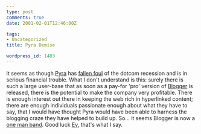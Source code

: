 ```yaml
---
type: post
comments: true
date: 2001-02-01T12:46:00Z

tags:
- Uncategorized
title: Pyra Demise

wordpress_id: 1403
---
```


It seems as though [Pyra](http://www.pyra.com) has [fallen foul](http://www.evhead.com/longer/2200706_essays.asp) of the dotcom recession and is in serious financial trouble. What I don't understand is this: surely there is such a large user-base that as soon as a pay-for 'pro' version of [Blogger](http://www.blogger.com) is released, there is the potential to make the company very profitable. There is enough interest out there in keeping the web rich in hyperlinked content; there are enough individuals passionate enough about what they have to say, that I would have thought Pyra would have been able to harness the blogging craze they have helped to build up. So… it seems Blogger is now a [one man band](http://www.evhead.com/longer/2200706_essays.asp).  Good luck [Ev](http://www.evhead.com), that's what I say. 
